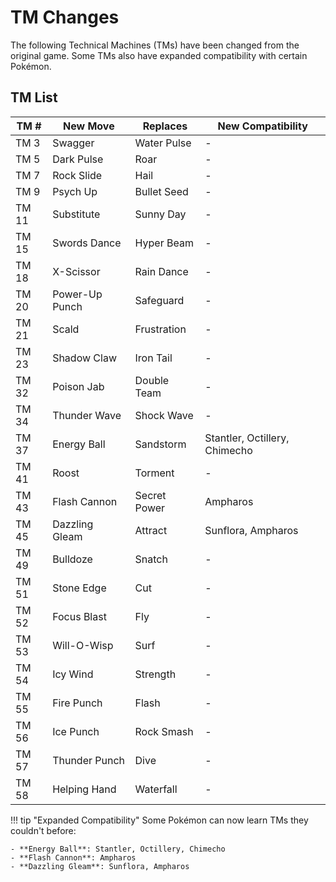 # TM Changes

The following Technical Machines (TMs) have been changed from the original game. Some TMs also have expanded compatibility with certain Pokémon.

## TM List

| TM # | New Move | Replaces | New Compatibility |
|------|-----------|----------|-------------------|
| TM 3 | Swagger | Water Pulse | - |
| TM 5 | Dark Pulse | Roar | - |
| TM 7 | Rock Slide | Hail | - |
| TM 9 | Psych Up | Bullet Seed | - |
| TM 11 | Substitute | Sunny Day | - |
| TM 15 | Swords Dance | Hyper Beam | - |
| TM 18 | X-Scissor | Rain Dance | - |
| TM 20 | Power-Up Punch | Safeguard | - |
| TM 21 | Scald | Frustration | - |
| TM 23 | Shadow Claw | Iron Tail | - |
| TM 32 | Poison Jab | Double Team | - |
| TM 34 | Thunder Wave | Shock Wave | - |
| TM 37 | Energy Ball | Sandstorm | Stantler, Octillery, Chimecho |
| TM 41 | Roost | Torment | - |
| TM 43 | Flash Cannon | Secret Power | Ampharos |
| TM 45 | Dazzling Gleam | Attract | Sunflora, Ampharos |
| TM 49 | Bulldoze | Snatch | - |
| TM 51 | Stone Edge | Cut | - |
| TM 52 | Focus Blast | Fly | - |
| TM 53 | Will-O-Wisp | Surf | - |
| TM 54 | Icy Wind | Strength | - |
| TM 55 | Fire Punch | Flash | - |
| TM 56 | Ice Punch | Rock Smash | - |
| TM 57 | Thunder Punch | Dive | - |
| TM 58 | Helping Hand | Waterfall | - |

!!! tip "Expanded Compatibility"
    Some Pokémon can now learn TMs they couldn't before:
    
    - **Energy Ball**: Stantler, Octillery, Chimecho
    - **Flash Cannon**: Ampharos
    - **Dazzling Gleam**: Sunflora, Ampharos
